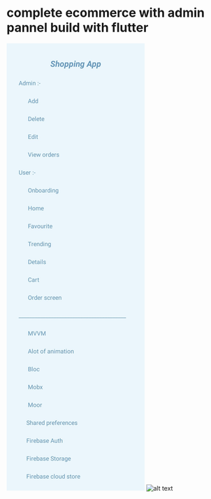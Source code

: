 # complete ecommerce with admin pannel build with flutter
![alt text](https://github.com/hossamibrahim2020/complete_ecommerce_with_admin_pannel/blob/master/app.jpg)
![alt text](https://github.com/hossamibrahim2020/complete_ecommerce_with_admin_pannel/blob/master/e.jpg)
